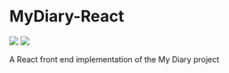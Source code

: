 # MyDiary-React

<a href="https://codeclimate.com/github/Phunmbi/MyDiary-React/maintainability"><img src="https://api.codeclimate.com/v1/badges/50fb0dafc3979238799a/maintainability" /></a>  <a href="https://codeclimate.com/github/Phunmbi/MyDiary-React/test_coverage"><img src="https://api.codeclimate.com/v1/badges/50fb0dafc3979238799a/test_coverage" /></a>

A React front end implementation of the My Diary project
